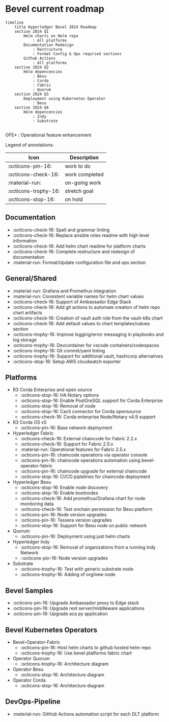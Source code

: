 # Bevel current roadmap

``` mermaid
timeline
    title Hyperledger Bevel 2024 Roadmap
    section 2024 Q1
        Helm charts on Helm repo 
            : All platforms
        Documentation Redesign 
            : Restructure 
            : Format Config & Ops requried sections
        Github Actions 
            : All platforms
    section 2024 Q2
        Helm depencencies 
            : Besu
            : Corda 
            : Fabric
            : Quorum
    section 2024 Q3
        Deployment using Kubernetes Operator
            : Besu
    section 2024 Q4
        Helm depencencies 
            : Indy
            : Substrate


```

OFE* : Operational feature enhancement

Legend of annotations:

| Icon                   | Description      |
|-----|----|
| :octicons-pin-16:                  | work to do       |
| :octicons-check-16:                 | work completed   |
| :material-run:                 | on-going work    |
| :octicons-trophy-16:            | stretch goal     |
| :octicons-stop-16:                  | on hold          |

## Documentation
-  :octicons-check-16: Spell and grammar linting
-  :octicons-check-16: Replace ansible roles readme with high level information
-  :octicons-check-16: Add helm chart readme for platform charts
-  :octicons-check-16: Complete restructure and redesign of documentation
-  :material-run: Format/Update configuration file and ops section

## General/Shared
- :material-run: Grafana and Promethus integration
- :material-run: Consistent variable names for helm chart values
- :octicons-check-16: Support of Ambassador Edge Stack
- :octicons-check-16: Add git actions to automate creation of helm repo chart artifacts
- :octicons-check-16: Creation of vault auth role from the vault-k8s chart
- :octicons-check-16: Add default values to chart templates/values section
- :octicons-trophy-16:  Improve logging/error messaging in playbooks and log storage
- :octicons-trophy-16: Devcontainer for vscode containers/codespaces
- :octicons-trophy-16: Git commit/yaml linting
- :octicons-trophy-16:  Support for additional vault, hashicorp alternatives
- :octicons-stop-16:   Setup AWS cloudwatch exporter

## Platforms

- R3 Corda Enterprise and open source
    - :octicons-stop-16:   HA Notary options
    - :octicons-stop-16:   Enable PostGreSQL support for Corda Enterprise
    - :octicons-stop-16:   Removal of node
    - :octicons-stop-16:   Cacti connector for Corda opensource
    - :octicons-check-16: Corda enterprise Node/Notary v4.9 support
- R3 Corda OS v5
    - :octicons-pin-16: Base network deployment
- Hyperledger Fabric
    - :octicons-check-16: External chaincode for Fabric 2.2.x
    - :octicons-check-16: Support for Fabric 2.5.x
    - :material-run: Operational features for Fabric 2.5.x
    - :octicons-pin-16: chaincode operations via operator console
    - :octicons-pin-16: chaincode operations automation using bevel-operator-fabric
    - :octicons-pin-16: chaincode upgrade for external chaincode 
    - :octicons-stop-16: CI/CD piplelines for chaincode deployment
- Hyperledger Besu
    - :octicons-stop-16:   Enable node discovery
    - :octicons-stop-16:   Enable bootnodes
    - :octicons-check-16: Add promethus/Grafana chart for node monitoring data
    - :octicons-check-16: Test onchain permission for Besu platform
    - :octicons-pin-16: Node version upgrades
    - :octicons-pin-16: Tessera version upgrades
    - :octicons-stop-16: Support for Besu node on public network
- Quorum
    - :octicons-pin-16: Deployment using just helm charts
- Hyperledger Indy
    - :octicons-stop-16:   Removal of organizations from a running Indy Network
    - ::octicons-pin-16:   Node version upgrades
- Substrate
    - :octicons-trophy-16:  Test with generic substrate node
    - :octicons-trophy-16:  Adding of org/new node

## Bevel Samples

-  :octicons-pin-16: Upgrade Ambassador proxy to Edge stack
-  :octicons-pin-16: Upgrade rest server/middleware applications
-  :octicons-pin-16: Upgrade aca py application

## Bevel Kubernetes Operators

- Bevel-Operator-Fabric
    - :octicons-pin-16: Host helm charts to github hosted helm repo
    - :octicons-trophy-16:  Use bevel platforms fabric chart
- Operator Quorum 
    - :octicons-trophy-16:  Architecture diagram
- Operator Besu 
    - :octicons-stop-16:   Architecture diagram 
- Operator Corda
    - :octicons-stop-16:   Architecture diagram

## DevOps-Pipeline

- :material-run: GitHub Actions automation script for each DLT platform
